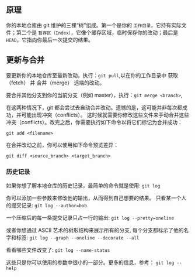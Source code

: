 
## 原理

你的本地仓库由 git 维护的三棵“树”组成。第一个是你的 `工作目录`，它持有实际文件；第二个是 `暂存区（Index）`，它像个缓存区域，临时保存你的改动；最后是 `HEAD`，它指向你最后一次提交的结果。

## 更新与合并

要更新你的本地仓库至最新改动，执行：`git pull`,以在你的工作目录中 获取（fetch） 并 合并（merge） 远端的改动。

要合并其他分支到你的当前分支（例如 master），执行：`git merge <branch>`,

在这两种情况下，git 都会尝试去自动合并改动。遗憾的是，这可能并非每次都成功，并可能出现冲突（conflicts）。 这时候就需要你修改这些文件来手动合并这些冲突（conflicts）。改完之后，你需要执行如下命令以将它们标记为合并成功：

`git add <filename>`

在合并改动之前，你可以使用如下命令预览差异：

`git diff <source_branch> <target_branch>`

### 历史记录

如果你想了解本地仓库的历史记录，最简单的命令就是使用:
`git log`

你可以添加一些参数来修改他的输出，从而得到自己想要的结果。 只看某一个人的提交记录:
`git log --author=bob`

一个压缩后的每一条提交记录只占一行的输出:
`git log --pretty=oneline`

或者你想通过 ASCII 艺术的树形结构来展示所有的分支, 每个分支都标示了他的名字和标签:
`git log --graph --oneline --decorate --all`

看看哪些文件改变了:
`git log --name-status`

这些只是你可以使用的参数中很小的一部分。更多的信息，参考：
`git log --help`

